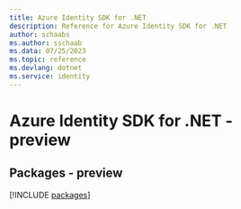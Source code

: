 ```yaml
---
title: Azure Identity SDK for .NET
description: Reference for Azure Identity SDK for .NET
author: schaabs
ms.author: sschaab
ms.data: 07/25/2023
ms.topic: reference
ms.devlang: dotnet
ms.service: identity
---
```

# Azure Identity SDK for .NET - preview
## Packages - preview
[!INCLUDE [packages](identity-index.md)]